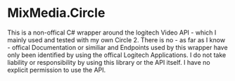 # MixMedia.Circle
This is a non-offical C# wrapper around the logitech Video API - which I mainly used and tested with my own Circle 2. There is no - as far as I know - offical Documentation or similiar and Endpoints used by this wrapper have only been identified by using the offical Logitech Applications. I do not take liability or responsibility by using this library or the API itself. I have no explicit permission to use the API.

